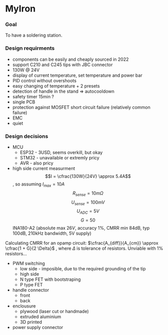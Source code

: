 # MyIron

### Goal
To have a soldering station.

### Design requirments

- components can be easily and cheaply sourced in 2022
- support C210 and C245 tips with JBC connector
- 130W @ 24V
- display of current temperature, set temperature and power bar
- PID control without overshoots
- easy changing of temperature + 2 presets
- detection of handle in the stand => autocooldown
- safety timer 15min ?
- single PCB
- protection against MOSFET short circuit failure (relatively common failure)
- EMC
- quiet

### Design decisions
- MCU
	- ESP32 - 3USD, seems overkill, but okay
	- STM32 - unavailable or extremly pricy
	- AVR - also pricy
- high side current measurment 
$$I = \cfrac{130W}{24V} \approx 5.4A$$
, so assuming $I_{max}=10A$ 
$$R_{sense} = 10m \Omega$$
$$U_{sense} = 100mV$$ 
$$U_{ADC}=5V$$
$$G = 50$$
INA180-A2 (absolute max $26V$, accuracy 1%, CMRR min 84dB, typ 100dB, 210kHz bandwidth, 5V supply)

Calculating CMRR for an opamp circuit:
$\cfrac{A_{diff}}{A_{cm}} \approx \cfrac{1 + G}{2 \Delta}$
, where $\Delta$ is tolerance of resistors. Unviable with 1% resistors...

- PWM switching
	- low side - imposible, due to the required grounding of the tip
	- high side
	- N type FET with bootstraping 
	- P type FET
- handle connector
	- front
	- back
- enclousure
	- plywood (laser cut or handmade)
	- extruded aluminium
	- 3D printed
- power supply connector
